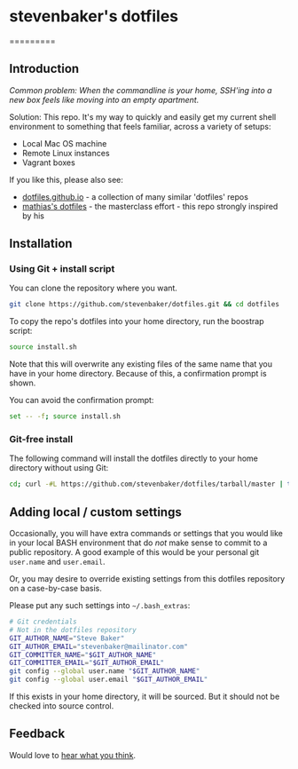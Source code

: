 # stevenbaker's dotfiles
=========

## Introduction 

_Common problem: When the commandline is your home, SSH'ing into a new box feels like moving into an empty apartment._

Solution: This repo.  It's my way to quickly and easily get my current shell environment to something that feels familiar, across a variety of setups:

* Local Mac OS machine
* Remote Linux instances
* Vagrant boxes

If you like this, please also see:

* [dotfiles.github.io](https://dotfiles.github.io) - a collection of many similar 'dotfiles' repos
* [mathias's dotfiles](https://www.github.com/mathiasbynens/dotfiles) - the masterclass effort - this repo strongly inspired by his

## Installation

### Using Git + install script

You can clone the repository where you want.

```bash
git clone https://github.com/stevenbaker/dotfiles.git && cd dotfiles
```

To copy the repo's dotfiles into your home directory, run the boostrap script:
```bash
source install.sh
```

Note that this will overwrite any existing files of the same name that you have in your home directory.  Because of this, a confirmation prompt is shown.

You can avoid the confirmation prompt:
```bash
set -- -f; source install.sh
```

### Git-free install

The following command will install the dotfiles directly to your home directory without using Git:

```bash
cd; curl -#L https://github.com/stevenbaker/dotfiles/tarball/master | tar xzv --strip-components 1 --exclude={README.md,install.sh,LICENSE}
```

## Adding local / custom settings

Occasionally, you will have extra commands or settings that you would like in your local BASH environment that do *not* make sense to commit to a public repository.  A good example of this would be your personal git `user.name` and `user.email`.

Or, you may desire to override existing settings from this dotfiles repository on a case-by-case basis.

Please put any such settings into `~/.bash_extras`:

```bash
# Git credentials
# Not in the dotfiles repository
GIT_AUTHOR_NAME="Steve Baker"
GIT_AUTHOR_EMAIL="stevenbaker@mailinator.com"
GIT_COMMITTER_NAME="$GIT_AUTHOR_NAME"
GIT_COMMITTER_EMAIL="$GIT_AUTHOR_EMAIL"
git config --global user.name "$GIT_AUTHOR_NAME"
git config --global user.email "$GIT_AUTHOR_EMAIL"
```

If this exists in your home directory, it will be sourced.  But it should not be checked into source control. 

## Feedback

Would love to [hear what you think](https://github.com/stevenbaker/dotfiles/issues).

